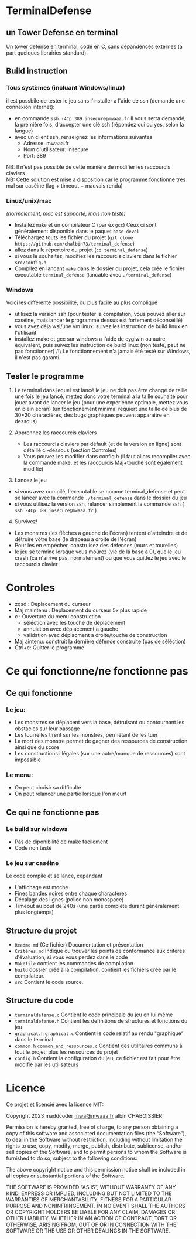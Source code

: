 # TerminalDefense
## un Tower Defense en terminal

Un tower defense en terminal, codé en C, sans dépandences externes (a part quelques librairies standard).

## Build instruction
### Tous systèmes (incluant Windows/linux)
il est possbile de tester le jeu sans l'installer a l'aide de ssh (demande une connexion internet):
 - en commande `ssh -4Cp 389 insecure@mwaaa.fr`
    Il vous serra demandé, la première fois, d'accepter une clé ssh (répondez oui ou yes, selon la langue)
 - avec un client ssh, renseignez les informations suivantes
   - Adresse: mwaaa.fr
   - Nom d'utilisateur: insecure
   - Port: 389

NB: Il n'est pas possible de cette manière de modifier les raccourcis claviers \
NB: Cette solution est mise a disposition car le programme fonctionne très mal sur caséine (lag + timeout + mauvais rendu)

### Linux/unix/mac
 _(normalement, mac est supporté, mais non tésté)_
 - Installez `make` et un compilateur C (par ex `gcc`)
    Ceux ci sont généralement disponible dans le paquet `base-devel`
 - Téléchargez touts les fichier du projet (`git clone https://github.com/chalbin73/terminal_defense`)
 - allez dans le répertoire du projet (`cd terminal_defense`)
 - si vous le souhaitez, modifiez les raccourcis claviers dans le fichier `src/config.h`
 - Compilez en lancant `make` dans le dossier du projet, cela crée le fichier executable `terminal_defense` (lancable avec `./terminal_defense`)

### Windows
 Voici les différente possibilité, du plus facile au plus compliqué
 - utilisez la version ssh (pour tester la compilation, vous pouvez aller sur caséine, mais lancer le programme dessus est fortement déconséillé)
 - vous avez déja wsl/une vm linux: suivez les instruction de build linux en l'utilisant
 - installez make et gcc sur windows a l'aide de cygiwin ou autre équivalent, puis suivez les instruction de build linux (non tésté, peut ne pas fonctionner)
 /!\ Le fonctionnement n'a jamais été testé sur Windows, il n'est pas garanti

## Tester le programme

1) Le terminal dans lequel est lancé le jeu ne doit pas être changé de taille une fois le jeu lancé, mettez donc votre terminal
    a la taille souhaité pour jouer avant de lancer le jeu (pour une experience optimale, mettez vous en plein écran)
    (un fonctionement minimal requiert une taille de plus de 30*20 charactères, des bugs graphiques peuvent apparaitre en dessous)

2) Apprennez les raccourcis claviers
    - Les raccourcis claviers par défault (et de la version en ligne) sont détaillé ci-dessous (section Controles)
    - Vous pouvez les modifier dans config.h (il faut allors recompiler avec la commande make, et les raccourcis Maj+touche sont
    également modifié)
   
3) Lancez le jeu
 - si vous avez compilé, l'executable se nomme terminal_defense et peut se lancer avec la commande `./terminal_defense` dans le dossier du jeu
 - si vous utilisez la version ssh, relancer simplement la commande ssh ( ` ssh -4Cp 389 insecure@mwaaa.fr ` )

4) Survivez!
 - Les monstres (les flèches a gauche de l'écran) tentent d'atteindre et de détruire vôtre base (le drapeau a droite de l'écran)
 - Pour les en empécher, construisez des défenses (murs et tourelles)
 - le jeu se termine lorsque vous mourez (vie de la base a 0),
 que le jeu crash (ca n'arrive pas, normalement) ou que vous quittez le jeu avec le raccourcis clavier

# Controles
* zqsd : Deplacement du curseur
* Maj maintenu : Deplacement du curseur 5x plus rapide
* c : Ouverture du menu construction
  - séléction avec les touche de déplacement
  - annulation avec déplacement a gauche
  - validation avec déplacment a droite/touche de construction
* Maj aintenu: construit la dernière défence construite (pas de séléction)
* Ctrl+c: Quitter le programme

# Ce qui fonctionne/ne fonctionne pas
## Ce qui fonctionne
### Le jeu:
 - Les monstres se déplacent vers la base, détruisant ou contournant les obstacles sur leur passage
 - Les tourrelles tirent sur les monstres, permétant de les tuer
 - La mort des monstre permet de gagner des ressources de construction ainsi que du score
 - Les constructions illégales (sur une autre/manque de ressources) sont impossible
### Le menu:
 - On peut choisir sa difficulté
 - On peut relancer une partie lorsque l'on meurt

## Ce qui ne fonctionne pas
### Le build sur windows
 - Pas de diponibilité de make facilement
 - Code non tésté

### Le jeu sur caséine
Le code compile et se lance, cepandant
 - L'affichage est moche
  - Fines bandes noires entre chaque charactères
  - Décalage des lignes (police non monospace)
 - Timeout au bout de 240s (une partie complète durant généralement plus longtemps)


## Structure du projet

* `Readme.md` (Ce fichier) Documentation et présentation
* `Critères.md` Indique ou trouver les points de conformance aux critères d'évaluation, si vous vous perdez dans le code
* `Makefile` contient les commandes de compilation.
* `build` dossier créé à la compilation, contient les fichiers crée par le compilateur.
* `src` Contient le code source.

## Structure du code

* `terminaldefense.c` Contient le code principale du jeu en lui même
* `terminaldefense.h` Contient les definitions de structures et fonctions du jeu
* `graphical.h` `graphical.c` Contient le code relatif au rendu "graphique" dans le terminal
* `common.h` `common_and_ressources.c` Contient des utilitaires communs à tout le projet, plus les ressources du projet
* `config.h` Contient la configuration du jeu, ce fichier est fait pour être modifié par les utilisateurs

# Licence
Ce projet et licencié avec la licence MIT:



Copyright 2023 maddcoder <mwa@mwaaa.fr> albin CHABOISSIER

Permission is hereby granted, free of charge, to any person obtaining a copy of this
software and associated documentation files (the “Software”), to deal in the Software
without restriction, including without limitation the rights to use, copy, modify,
merge, publish, distribute, sublicense, and/or sell copies of the Software, and to
permit persons to whom the Software is furnished to do so, subject to the following conditions:

The above copyright notice and this permission notice shall be included in all copies or
substantial portions of the Software.

THE SOFTWARE IS PROVIDED “AS IS”, WITHOUT WARRANTY OF ANY KIND, EXPRESS OR IMPLIED, INCLUDING
BUT NOT LIMITED TO THE WARRANTIES OF MERCHANTABILITY, FITNESS FOR A PARTICULAR PURPOSE AND
NONINFRINGEMENT. IN NO EVENT SHALL THE AUTHORS OR COPYRIGHT HOLDERS BE LIABLE FOR ANY CLAIM,
DAMAGES OR OTHER LIABILITY, WHETHER IN AN ACTION OF CONTRACT, TORT OR OTHERWISE, ARISING
FROM, OUT OF OR IN CONNECTION WITH THE SOFTWARE OR THE USE OR OTHER DEALINGS IN THE SOFTWARE.

